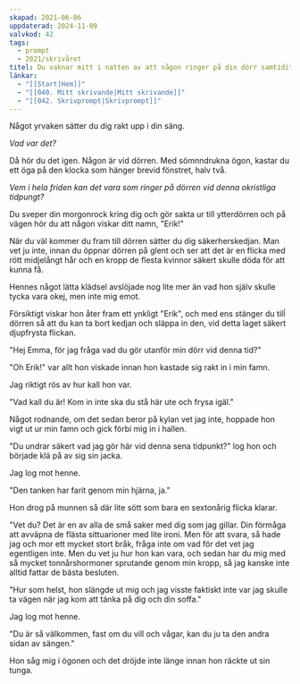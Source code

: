 ```yaml
---
skapad: 2021-06-06
uppdaterad: 2024-11-09
valvkod: 42
tags:
  - prompt
  - 2021/skrivåret
titel: Du vaknar mitt i natten av att någon ringer på din dörr samtidit som du hör hur denne person viskar ditt namn
länkar:
  - "[[Start|Hem]]"
  - "[[040. Mitt skrivande|Mitt skrivande]]"
  - "[[042. Skrivprompt|Skrivprompt]]"
---
```

Något yrvaken sätter du dig rakt upp i din säng.

*Vad var det?*

Då hör du det igen. Någon är vid dörren. Med sömnndrukna ögon, kastar du ett öga på den klocka som hänger brevid fönstret, halv två. 

*Vem i hela friden kan det vara som ringer på dörren vid denna okristliga tidpungt?*

Du sveper din morgonrock kring dig och gör sakta ur till ytterdörren och på vägen hör du att någon viskar ditt namn, "Erik!"

När du väl kommer du fram till dörren sätter du dig säkerherskedjan. Man vet ju inte, innan du öppnar dörren på glent och ser att det är en flicka med rött midjelångt hår och en kropp de flesta kvinnor säkert skulle döda för att kunna få.

Hennes något lätta klädsel avslöjade nog lite mer än vad hon själv skulle tycka vara okej, men inte mig emot.

Försiktigt viskar hon åter fram ett ynkligt "Erik", och med ens stänger du tilĺ dörren så att du kan ta bort kedjan och släppa in den, vid detta laget säkert djupfrysta flickan.

 "Hej Emma, för jag fråga vad du gör utanför min dörr vid denna tid?"

"Oh Erik!" var allt hon viskade innan hon kastade sig rakt in i min famn.

Jag riktigt rös av hur kall hon var.

"Vad kall du är! Kom in inte ska du stå här ute och frysa igäl."

Något rodnande, om det sedan beror på kylan vet jag inte, hoppade hon vigt ut ur min famn och gick förbi mig in i hallen.

"Du undrar säkert vad jag gör här vid denna sena tidpunkt?" log hon och började klä på av sig sin jacka.

Jag log mot henne.

"Den tanken har farit genom min hjärna, ja."

Hon drog på munnen så där lite sött som bara en sextonårig flicka klarar.

"Vet du? Det är en av alla de små saker med dig som jag gillar. Din förmåga att avväpna de flästa sittuarioner med lite ironi. Men för att svara, så hade jag och mor ett mycket stort bråk, fråga inte om vad för det vet jag egentligen inte. Men du vet ju hur hon kan vara, och sedan har du mig med så mycket tonnårshormoner sprutande genom min kropp, så jag kanske inte alltid fattar de bästa besluten.

"Hur som helst, hon slängde ut mig och jag visste faktiskt inte var jag skulle ta vägen när jag kom att tänka på dig och din soffa."

Jag log mot henne.

"Du är så välkommen, fast om du vill och vågar, kan du ju ta den andra sidan av sängen."

Hon såg mig i ögonen och det dröjde inte länge innan hon räckte ut sin tunga.